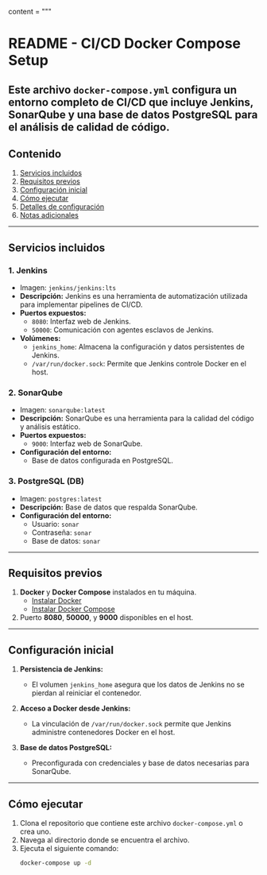 content = """
# README - CI/CD Docker Compose Setup

Este archivo `docker-compose.yml` configura un entorno completo de CI/CD que incluye **Jenkins**, **SonarQube** y una base de datos **PostgreSQL** para el análisis de calidad de código.
---

## **Contenido**
1. [Servicios incluidos](#servicios-incluidos)
2. [Requisitos previos](#requisitos-previos)
3. [Configuración inicial](#configuración-inicial)
4. [Cómo ejecutar](#cómo-ejecutar)
5. [Detalles de configuración](#detalles-de-configuración)
6. [Notas adicionales](#notas-adicionales)

---

## **Servicios incluidos**
### **1. Jenkins**
- Imagen: `jenkins/jenkins:lts`
- **Descripción:** Jenkins es una herramienta de automatización utilizada para implementar pipelines de CI/CD.
- **Puertos expuestos:**
  - `8080`: Interfaz web de Jenkins.
  - `50000`: Comunicación con agentes esclavos de Jenkins.
- **Volúmenes:**
  - `jenkins_home`: Almacena la configuración y datos persistentes de Jenkins.
  - `/var/run/docker.sock`: Permite que Jenkins controle Docker en el host.

### **2. SonarQube**
- Imagen: `sonarqube:latest`
- **Descripción:** SonarQube es una herramienta para la calidad del código y análisis estático.
- **Puertos expuestos:**
  - `9000`: Interfaz web de SonarQube.
- **Configuración del entorno:**
  - Base de datos configurada en PostgreSQL.

### **3. PostgreSQL (DB)**
- Imagen: `postgres:latest`
- **Descripción:** Base de datos que respalda SonarQube.
- **Configuración del entorno:**
  - Usuario: `sonar`
  - Contraseña: `sonar`
  - Base de datos: `sonar`

---

## **Requisitos previos**
1. **Docker** y **Docker Compose** instalados en tu máquina.
   - [Instalar Docker](https://docs.docker.com/get-docker/)
   - [Instalar Docker Compose](https://docs.docker.com/compose/install/)
2. Puerto **8080**, **50000**, y **9000** disponibles en el host.

---

## **Configuración inicial**
1. **Persistencia de Jenkins:**
   - El volumen `jenkins_home` asegura que los datos de Jenkins no se pierdan al reiniciar el contenedor.
2. **Acceso a Docker desde Jenkins:**
   - La vinculación de `/var/run/docker.sock` permite que Jenkins administre contenedores Docker en el host.

3. **Base de datos PostgreSQL:**
   - Preconfigurada con credenciales y base de datos necesarias para SonarQube.

---

## **Cómo ejecutar**
1. Clona el repositorio que contiene este archivo `docker-compose.yml` o crea uno.
2. Navega al directorio donde se encuentra el archivo.
3. Ejecuta el siguiente comando:
   ```bash
   docker-compose up -d
